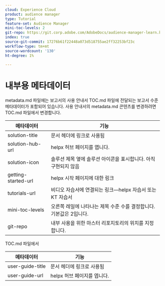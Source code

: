 ```yaml
---
cloud: Experience Cloud
product: audience manager
type: Tutorial
feature-set: Audience Manager
mini-toc-levels: 2
git-repo: https://git.corp.adobe.com/AdobeDocs/audience-manager-learn.ko-KR
index: true
source-git-commit: 17276b61f22448a073d518755ae2ff32253bf23c
workflow-type: tm+mt
source-wordcount: '130'
ht-degree: 1%

---
```



# 내부용 메타데이터

metadata.md 파일에는 보고서의 사용 안내서 TOC.md 파일에 전달되는 보고서 수준 메타데이터가 포함되어 있습니다. 사용 안내서의 metadata.md 콘텐츠를 변경하려면 TOC.md 파일에서 변경합니다.

| 메타데이터 | 기능 |
|--- |--- |
| solution-title | 문서 헤더에 링크로 사용됨 |
| solution-hub-url | helpx 허브 페이지를 엽니다. |
| solution-icon | 솔루션 제목 옆에 솔루션 아이콘을 표시합니다. 아직 구현되지 않음 |
| getting-started-url | helpx 시작 페이지에 대한 링크 |
| tutorials-url | 비디오 자습서에 연결되는 링크—helpx 자습서 또는 KT 자습서 |
| mini-toc-levels | 오른쪽 레일에 나타나는 제목 수준 수를 결정합니다. 기본값은 2입니다. |
| git-repo | 내부 사용을 위한 마스터 리포지토리의 위치를 지정합니다. |

TOC.md 파일에서

| 메타데이터 | 기능 |
|--- |--- |
| user-guide-title | 문서 헤더에 링크로 사용됨 |
| user-guide-url | helpx 허브 페이지를 엽니다. |

